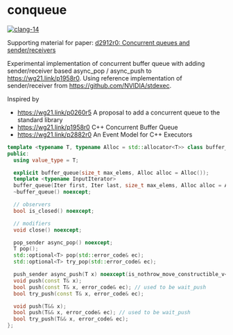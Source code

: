 # conqueue

[![clang-14](https://github.com/GorNishanov/conqueue/actions/workflows/ci.yml/badge.svg)](https://github.com/GorNishanov/conqueue/actions/workflows/ci.yml)

Supporting material for
paper: [d2912r0: Concurrent queues and sender/receivers](d2912r0.md)

Experimental implementation of concurrent buffer queue with adding sender/receiver based async_pop / async_push to https://wg21.link/p1958r0. Using reference implementation of sender/receiver from https://github.com/NVIDIA/stdexec.

Inspired by

- https://wg21.link/p0260r5 A proposal to add a concurrent queue
  to the standard library
- https://wg21.link/p1958r0 C++ Concurrent Buffer Queue
- https://wg21.link/p2882r0 An Event Model for C++ Executors

```c++
template <typename T, typename Alloc = std::allocator<T>> class buffer_queue {
public:
  using value_type = T;

  explicit buffer_queue(size_t max_elems, Alloc alloc = Alloc());
  template <typename InputIterator>
  buffer_queue(Iter first, Iter last, size_t max_elems, Alloc alloc = Alloc());
  ~buffer_queue() noexcept;

  // observers
  bool is_closed() noexcept;

  // modifiers
  void close() noexcept;

  pop_sender async_pop() noexcept;
  T pop();
  std::optional<T> pop(std::error_code& ec);
  std::optional<T> try_pop(std::error_code& ec);

  push_sender async_push(T x) noexcept(is_nothrow_move_constructible_v<T>);
  void push(const T& x);
  bool push(const T& x, error_code& ec); // used to be wait_push
  bool try_push(const T& x, error_code& ec);

  void push(T&& x);
  bool push(T&& x, error_code& ec); // used to be wait_push
  bool try_push(T&& x, error_code& ec);
};
```
